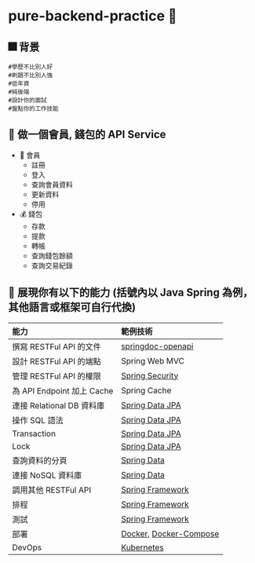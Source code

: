 # pure-backend-practice 📃

## 🎆 背景 
```
#學歷不比別人好
#刷題不比別人強
#低年資
#純後端
#設計你的面試
#盤點你的工作技能
```

## 🗻 做一個會員, 錢包的 API Service
* 👤 會員
  * 註冊
  * 登入
  * 查詢會員資料
  * 更新資料
  * 停用
* 💰 錢包
  * 存款
  * 提款
  * 轉帳
  * 查詢錢包餘額
  * 查詢交易紀錄  

## 💪 展現你有以下的能力 (括號內以 Java Spring 為例，其他語言或框架可自行代換)
| 能力 | 範例技術 |
| :--- | :--- |
| 撰寫 RESTFul API 的文件 | [springdoc-openapi]() |
| 設計 RESTFul API 的端點 | Spring Web MVC |
| 管理 RESTFul API 的權限 | [Spring Security](https://spring.io/projects/spring-security) |
| 為 API Endpoint 加上 Cache | Spring Cache |
| 連接 Relational DB 資料庫 | [Spring Data JPA](https://spring.io/projects/spring-data-jpa) |
| 操作 SQL 語法 | [Spring Data JPA](https://spring.io/projects/spring-data-jpa) |
| Transaction | [Spring Data JPA](https://spring.io/projects/spring-data-jpa) |
| Lock | [Spring Data JPA](https://spring.io/projects/spring-data-jpa) |
| 查詢資料的分頁 | [Spring Data](https://spring.io/projects/spring-data) |
| 連接 NoSQL 資料庫 | [Spring Data](https://spring.io/projects/spring-data) |
| 調用其他 RESTFul API | [Spring Framework](https://spring.io/projects/spring-framework) |
| 排程 | [Spring Framework](https://spring.io/projects/spring-framework) |
| 測試 | [Spring Framework](https://spring.io/projects/spring-framework) |
| 部署 | [Docker](), [Docker-Compose]() |
| DevOps | [Kubernetes]() |

